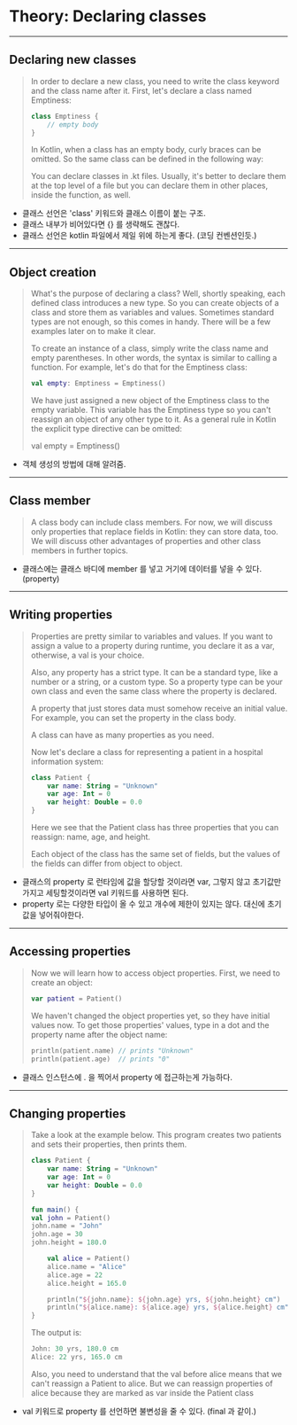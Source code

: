 # Theory: Declaring classes

***

## Declaring new classes

> In order to declare a new class, you need to write the class keyword and the class name after it. First, let's declare a class named Emptiness:
>
> ````kotlin
> class Emptiness {
>     // empty body
> }
> ````
> 
> In Kotlin, when a class has an empty body, curly braces can be omitted. So the same class can be defined in the following way:
> 
> You can declare classes in .kt files. Usually, it's better to declare them at the top level of a file but you can declare them in other places, inside the function, as well.

- 클래스 선언은 'class' 키워드와 클래스 이름이 붙는 구조.
- 클래스 내부가 비어있다면 {} 를 생략해도 괜찮다.
- 클래스 선언은 kotlin 파일에서 제일 위에 하는게 좋다. (코딩 컨벤션인듯.)

***

## Object creation

> What's the purpose of declaring a class? Well, shortly speaking, each defined class introduces a new type. So you can create objects of a class and store them as variables and values. Sometimes standard types are not enough, so this comes in handy. There will be a few examples later on to make it clear.
> 
> To create an instance of a class, simply write the class name and empty parentheses. In other words, the syntax is similar to calling a function. For example, let's do that for the Emptiness class:
>
> ```kotlin
> val empty: Emptiness = Emptiness()
> ```
> 
> We have just assigned a new object of the Emptiness class to the empty variable. This variable has the Emptiness type so you can't reassign an object of any other type to it. As a general rule in Kotlin the explicit type directive can be omitted:
>
> val empty = Emptiness()

- 객체 생성의 방법에 대해 알려줌.

***

## Class member

> A class body can include class members. For now, we will discuss only properties that replace fields in Kotlin: they can store data, too. We will discuss other advantages of properties and other class members in further topics.

- 클래스에는 클래스 바디에 member 를 넣고 거기에 데이터를 넣을 수 있다. (property)

***

## Writing properties

> Properties are pretty similar to variables and values. If you want to assign a value to a property during runtime, you declare it as a var, otherwise, a val is your choice.
>
> Also, any property has a strict type. It can be a standard type, like a number or a string, or a custom type. So a property type can be your own class and even the same class where the property is declared.
>
> A property that just stores data must somehow receive an initial value. For example, you can set the property in the class body.
>
> A class can have as many properties as you need.
>
> Now let's declare a class for representing a patient in a hospital information system:
>
> ```kotlin
> class Patient {
>     var name: String = "Unknown"
>     var age: Int = 0
>     var height: Double = 0.0
> }
> ```
> 
> Here we see that the Patient class has three properties that you can reassign: name, age, and height.
>
> Each object of the class has the same set of fields, but the values of the fields can differ from object to object.

- 클래스의 property 로 런타임에 값을 할당할 것이라면 var, 그렇지 않고 초기값만 가지고 세팅할것이라면 val 키워드를 사용하면 된다.
- property 로는 다양한 타입이 올 수 있고 개수에 제한이 있지는 않다. 대신에 초기값을 넣어줘야한다.

***

## Accessing properties

> Now we will learn how to access object properties. First, we need to create an object:
>
> ```kotlin
> var patient = Patient()
> ```
> 
> We haven't changed the object properties yet, so they have initial values now. To get those properties' values, type in a dot and the property name after the object name:
>
> ```kotlin
> println(patient.name) // prints "Unknown"
> println(patient.age)  // prints "0"
> ```

- 클래스 인스턴스에 . 을 찍어서 property 에 접근하는게 가능하다.

***

## Changing properties

> Take a look at the example below. This program creates two patients and sets their properties, then prints them.
>
> ```kotlin
> class Patient {
>     var name: String = "Unknown"
>     var age: Int = 0
>     var height: Double = 0.0
> }
> 
> fun main() {
> val john = Patient()
> john.name = "John"
> john.age = 30
> john.height = 180.0
> 
>     val alice = Patient()
>     alice.name = "Alice"
>     alice.age = 22
>     alice.height = 165.0
> 
>     println("${john.name}: ${john.age} yrs, ${john.height} cm")
>     println("${alice.name}: ${alice.age} yrs, ${alice.height} cm")
> }
> ```
>
> The output is:
>
> ```kotlin
> John: 30 yrs, 180.0 cm
> Alice: 22 yrs, 165.0 cm
> ```
> 
> Also, you need to understand that the val before alice means that we can't reassign a Patient to alice. But we can reassign properties of alice because they are marked as var inside the Patient class

- val 키워드로 property 를 선언하면 불변성을 줄 수 있다. (final 과 같이.)